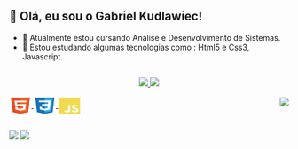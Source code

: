 ## 👋 Olá, eu sou o Gabriel Kudlawiec!
- 🔎 Atualmente estou cursando Análise e Desenvolvimento de Sistemas.
- 📙 Estou estudando algumas tecnologias como : Html5 e Css3, Javascript.

##

<div align="center">
  <a href="https://github.com/Gabriel-Kudlawiec">
  <img height="150em" src="https://github-readme-stats.vercel.app/api?username=Gabriel-Kudlawiec&show_icons=true&theme=merko&include_all_commits=true&count_private=true"/>
  <img height="150em" src="https://github-readme-stats.vercel.app/api/top-langs/?username=Gabriel-Kudlawiec&layout=compact&langs_count=7&theme=merko"/>
</div>
<div style="display: inline_block"><br>
  <img  align="right" height=120 src="https://thumbs.gfycat.com/AlarmedImpartialLeafhopper-max-1mb.gif">
  <img  align="center" alt="Ga-HTML" height="30" width="40" src="https://raw.githubusercontent.com/devicons/devicon/master/icons/html5/html5-original.svg">
  <img  align="center" alt="Ga-CSS" height="30" width="40" src="https://raw.githubusercontent.com/devicons/devicon/master/icons/css3/css3-original.svg">
  <img  align="center" alt="Ga-Js" height="30" width="40" src="https://raw.githubusercontent.com/devicons/devicon/master/icons/javascript/javascript-plain.svg">
</div>

##

  <a href = "mailto:BielKudlawiec@gmail.com"><img src="https://img.shields.io/badge/-Gmail-%23333?style=for-the-badge&logo=gmail&logoColor=white" target="_blank"></a>
  <a href="https://www.linkedin.com/in/bielkudlawiec/" target="_blank"><img src="https://img.shields.io/badge/-LinkedIn-%230077B5?style=for-the-badge&logo=linkedin&logoColor=white" target="_blank"></a>


